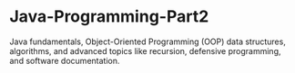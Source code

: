 # Java-Programming-Part2
Java fundamentals, Object-Oriented Programming (OOP) data structures, algorithms, and advanced topics like recursion, defensive programming, and software documentation.
